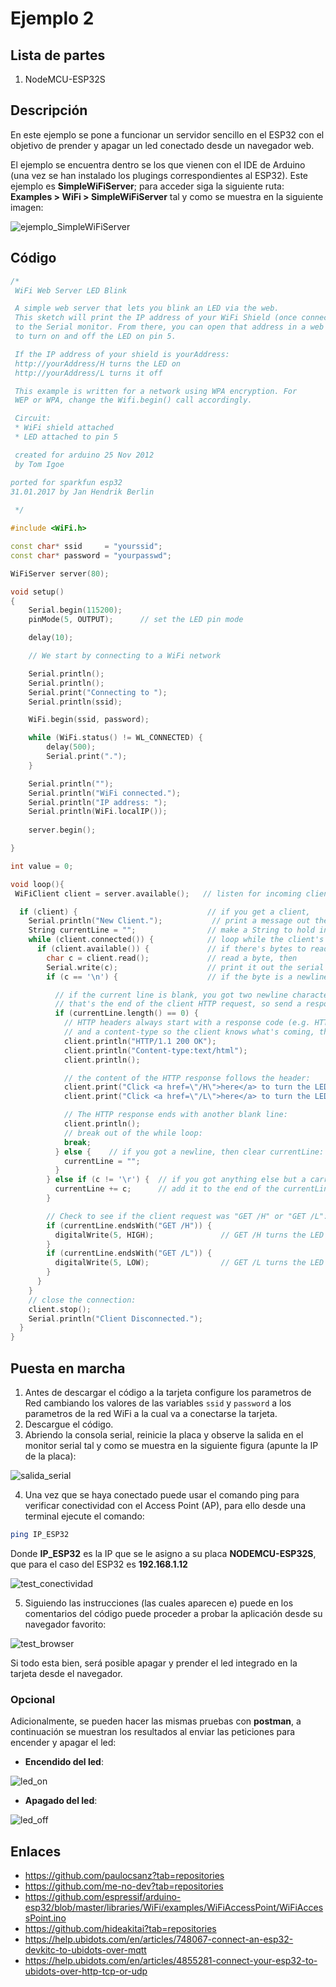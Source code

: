 # Ejemplo 2

## Lista de partes

1. NodeMCU-ESP32S

## Descripción

En este ejemplo se pone a funcionar un servidor sencillo en el ESP32 con el objetivo de prender y apagar un led conectado desde un navegador web.

El ejemplo se encuentra dentro se los que vienen con el IDE de Arduino (una vez se han instalado los plugings correspondientes al ESP32). Este ejemplo es **SimpleWiFiServer**; para acceder siga la siguiente ruta: **Examples > WiFi > SimpleWiFiServer** tal y como se muestra en la siguiente imagen:

![ejemplo_SimpleWiFiServer](ejemplo_SimpleWiFiServer.png)

## Código

```ino
/*
 WiFi Web Server LED Blink

 A simple web server that lets you blink an LED via the web.
 This sketch will print the IP address of your WiFi Shield (once connected)
 to the Serial monitor. From there, you can open that address in a web browser
 to turn on and off the LED on pin 5.

 If the IP address of your shield is yourAddress:
 http://yourAddress/H turns the LED on
 http://yourAddress/L turns it off

 This example is written for a network using WPA encryption. For
 WEP or WPA, change the Wifi.begin() call accordingly.

 Circuit:
 * WiFi shield attached
 * LED attached to pin 5

 created for arduino 25 Nov 2012
 by Tom Igoe

ported for sparkfun esp32 
31.01.2017 by Jan Hendrik Berlin
 
 */

#include <WiFi.h>

const char* ssid     = "yourssid";
const char* password = "yourpasswd";

WiFiServer server(80);

void setup()
{
    Serial.begin(115200);
    pinMode(5, OUTPUT);      // set the LED pin mode

    delay(10);

    // We start by connecting to a WiFi network

    Serial.println();
    Serial.println();
    Serial.print("Connecting to ");
    Serial.println(ssid);

    WiFi.begin(ssid, password);

    while (WiFi.status() != WL_CONNECTED) {
        delay(500);
        Serial.print(".");
    }

    Serial.println("");
    Serial.println("WiFi connected.");
    Serial.println("IP address: ");
    Serial.println(WiFi.localIP());
    
    server.begin();

}

int value = 0;

void loop(){
 WiFiClient client = server.available();   // listen for incoming clients

  if (client) {                             // if you get a client,
    Serial.println("New Client.");           // print a message out the serial port
    String currentLine = "";                // make a String to hold incoming data from the client
    while (client.connected()) {            // loop while the client's connected
      if (client.available()) {             // if there's bytes to read from the client,
        char c = client.read();             // read a byte, then
        Serial.write(c);                    // print it out the serial monitor
        if (c == '\n') {                    // if the byte is a newline character

          // if the current line is blank, you got two newline characters in a row.
          // that's the end of the client HTTP request, so send a response:
          if (currentLine.length() == 0) {
            // HTTP headers always start with a response code (e.g. HTTP/1.1 200 OK)
            // and a content-type so the client knows what's coming, then a blank line:
            client.println("HTTP/1.1 200 OK");
            client.println("Content-type:text/html");
            client.println();

            // the content of the HTTP response follows the header:
            client.print("Click <a href=\"/H\">here</a> to turn the LED on pin 5 on.<br>");
            client.print("Click <a href=\"/L\">here</a> to turn the LED on pin 5 off.<br>");

            // The HTTP response ends with another blank line:
            client.println();
            // break out of the while loop:
            break;
          } else {    // if you got a newline, then clear currentLine:
            currentLine = "";
          }
        } else if (c != '\r') {  // if you got anything else but a carriage return character,
          currentLine += c;      // add it to the end of the currentLine
        }

        // Check to see if the client request was "GET /H" or "GET /L":
        if (currentLine.endsWith("GET /H")) {
          digitalWrite(5, HIGH);               // GET /H turns the LED on
        }
        if (currentLine.endsWith("GET /L")) {
          digitalWrite(5, LOW);                // GET /L turns the LED off
        }
      }
    }
    // close the connection:
    client.stop();
    Serial.println("Client Disconnected.");
  }
}
```

## Puesta en marcha

1. Antes de descargar el código a la tarjeta  configure los parametros de Red cambiando los valores de las variables ```ssid``` y ```password``` a los parametros de la red WiFi a la cual va a conectarse la tarjeta. 
2. Descargue el código.
3. Abriendo la consola serial, reinicie la placa y observe la salida en el monitor serial tal y como se muestra en la siguiente figura (apunte la IP de la placa):

![salida_serial](SimpleWifiServer_serialOutput.png)

4. Una vez que se haya conectado puede usar el comando ping para verificar conectividad con el Access Point (AP), para ello desde una terminal ejecute el comando:

```bash
ping IP_ESP32
```

Donde **IP_ESP32** es la IP que se le asigno a su placa **NODEMCU-ESP32S**, que para el caso del ESP32 es **192.168.1.12**

![test_conectividad](test_ping.png)

5. Siguiendo las instrucciones (las cuales aparecen e) puede en los comentarios del código puede proceder a probar la aplicación desde su navegador favorito:

![test_browser](browser.png)

Si todo esta bien, será posible apagar y prender el led integrado en la tarjeta desde el navegador.

### Opcional

Adicionalmente, se pueden hacer las mismas pruebas con **postman**, a continuación se muestran los resultados al enviar las peticiones para encender y apagar el led:

* **Encendido del led**:

![led_on](led_on.png)

* **Apagado del led**:

![led_off](led_off.png)

## Enlaces 

* https://github.com/paulocsanz?tab=repositories
* https://github.com/me-no-dev?tab=repositories
* https://github.com/espressif/arduino-esp32/blob/master/libraries/WiFi/examples/WiFiAccessPoint/WiFiAccessPoint.ino
* https://github.com/hideakitai?tab=repositories
* https://help.ubidots.com/en/articles/748067-connect-an-esp32-devkitc-to-ubidots-over-mqtt
* https://help.ubidots.com/en/articles/4855281-connect-your-esp32-to-ubidots-over-http-tcp-or-udp
